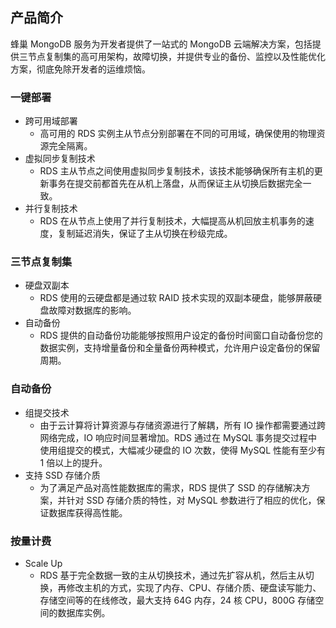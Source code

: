 ## 产品简介

蜂巢 MongoDB 服务为开发者提供了一站式的 MongoDB 云端解决方案，包括提供三节点复制集的高可用架构，故障切换，并提供专业的备份、监控以及性能优化方案，彻底免除开发者的运维烦恼。

### 一键部署

* 跨可用域部署
  * 高可用的 RDS 实例主从节点分别部署在不同的可用域，确保使用的物理资源完全隔离。
* 虚拟同步复制技术
  * RDS 主从节点之间使用虚拟同步复制技术，该技术能够确保所有主机的更新事务在提交前都首先在从机上落盘，从而保证主从切换后数据完全一致。
* 并行复制技术
  * RDS 在从节点上使用了并行复制技术，大幅提高从机回放主机事务的速度，复制延迟消失，保证了主从切换在秒级完成。
### 三节点复制集
* 硬盘双副本
  * RDS 使用的云硬盘都是通过软 RAID 技术实现的双副本硬盘，能够屏蔽硬盘故障对数据库的影响。
* 自动备份
  * RDS 提供的自动备份功能能够按照用户设定的备份时间窗口自动备份您的数据实例，支持增量备份和全量备份两种模式，允许用户设定备份的保留周期。
### 自动备份
* 组提交技术
  * 由于云计算将计算资源与存储资源进行了解耦，所有 IO 操作都需要通过跨网络完成，IO 响应时间显著增加。RDS 通过在 MySQL 事务提交过程中使用组提交的模式，大幅减少硬盘的 IO 次数，使得 MySQL 性能有至少有 1 倍以上的提升。
* 支持 SSD 存储介质
  * 为了满足产品对高性能数据库的需求，RDS 提供了 SSD 的存储解决方案，并针对 SSD 存储介质的特性，对 MySQL 参数进行了相应的优化，保证数据库获得高性能。
### 按量计费
* Scale Up
  * RDS 基于完全数据一致的主从切换技术，通过先扩容从机，然后主从切换，再修改主机的方式，实现了内存、CPU、存储介质、硬盘读写能力、存储空间等的在线修改，最大支持 64G 内存，24 核 CPU，800G 存储空间的数据库实例。


